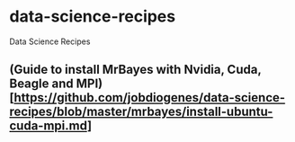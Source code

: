 # data-science-recipes
Data Science Recipes

## (Guide to install MrBayes with Nvidia, Cuda, Beagle and MPI)[https://github.com/jobdiogenes/data-science-recipes/blob/master/mrbayes/install-ubuntu-cuda-mpi.md]

